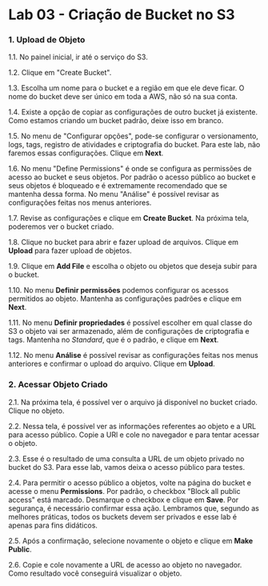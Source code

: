 # Lab 03 - Criação de Bucket no S3


### 1. Upload de Objeto
1.1. No painel inicial, ir até o serviço do S3.

1.2. Clique em "Create Bucket".

1.3. Escolha um nome para o bucket e a região em que ele deve ficar. O nome do bucket deve ser único em toda a AWS, não só na sua conta.

1.4. Existe a opção de copiar as configurações de outro bucket já existente. Como estamos criando um bucket padrão, deixe isso em branco.

1.5. No menu de "Configurar opções", pode-se configurar o versionamento, logs, tags, registro de atividades e criptografia do bucket. Para este lab, não faremos essas configurações. Clique em **Next**.

1.6. No menu "Define Permissions" é onde se configura as permissões de acesso ao bucket e seus objetos. Por padrão o acesso público ao bucket e seus objetos é bloqueado e é extremamente recomendado que se mantenha dessa forma. No menu "Análise" é possível revisar as configurações feitas nos menus anteriores.

1.7. Revise as configurações e clique em **Create Bucket**. Na próxima tela, poderemos ver o bucket criado.

1.8. Clique no bucket para abrir e fazer upload de arquivos. Clique em **Upload** para fazer upload de objetos.

1.9. Clique em **Add File** e escolha o objeto ou objetos que deseja subir para o bucket.

1.10. No menu **Definir permissões** podemos configurar os acessos permitidos ao objeto. Mantenha as configurações padrões e clique em **Next**.

1.11. No menu **Definir propriedades** é possível escolher em qual classe do S3 o objeto vai ser armazenado, além de configurações de criptografia e tags. Mantenha no *Standard*, que é o padrão, e clique em **Next**.

1.12. No menu **Análise** é possível revisar as configurações feitas nos menus anteriores e confirmar o upload do arquivo. Clique em **Upload**.


### 2. Acessar Objeto Criado

2.1. Na próxima tela, é possível ver o arquivo já disponível no bucket criado. Clique no objeto.

2.2. Nessa tela, é possível ver as informações referentes ao objeto e a URL para acesso público. Copie a URl e cole no navegador e para tentar acessar o objeto.

2.3. Esse é o resultado de uma consulta a URL de um objeto privado no bucket do S3. Para esse lab, vamos deixa o acesso público para testes.

2.4. Para permitir o acesso público a objetos, volte na página do bucket e acesse o menu **Permissions**. Por padrão, o checkbox "Block all public access" está marcado. Desmarque o checkbox e clique em **Save**. Por segurança, é necessário confirmar essa ação. Lembramos que, segundo as melhores práticas, todos os buckets devem ser privados e esse lab é apenas para fins didáticos.

2.5. Após a confirmação, selecione novamente o objeto e clique em **Make Public**.

2.6. Copie e cole novamente a URL de acesso ao objeto no navegador. Como resultado você conseguirá visualizar o objeto.


